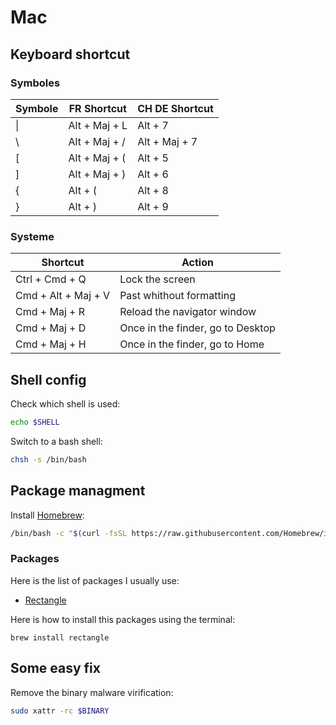 # Mac

## Keyboard shortcut

### Symboles

Symbole | FR Shortcut     | CH DE Shortcut
------- | --------------- | ----------- 
\|      | Alt + Maj + L   | Alt + 7
\       | Alt + Maj + /   | Alt + Maj + 7
[       | Alt + Maj + (   | Alt + 5
]       | Alt + Maj + )   | Alt + 6
{       | Alt + (         | Alt + 8
}       | Alt + )         | Alt + 9
 
### Systeme

Shortcut            | Action
------------------- | ------------- 
Ctrl + Cmd + Q      | Lock the screen
Cmd + Alt + Maj + V | Past whithout formatting
Cmd + Maj + R       | Reload the navigator window
Cmd + Maj + D       | Once in the finder, go to Desktop
Cmd + Maj + H       | Once in the finder, go to Home

## Shell config

Check which shell is used:

```bash
echo $SHELL
```

Switch to a bash shell:

```bash
chsh -s /bin/bash
```

## Package managment

Install [Homebrew](https://brew.sh/):

```bash
/bin/bash -c "$(curl -fsSL https://raw.githubusercontent.com/Homebrew/install/HEAD/install.sh)"
```

### Packages

Here is the list of packages I usually use:

- [Rectangle](https://github.com/rxhanson/Rectangle)

Here is how to install this packages using the terminal:

```
brew install rectangle
```

## Some easy fix

Remove the binary malware virification:

```bash
sudo xattr -rc $BINARY
```
